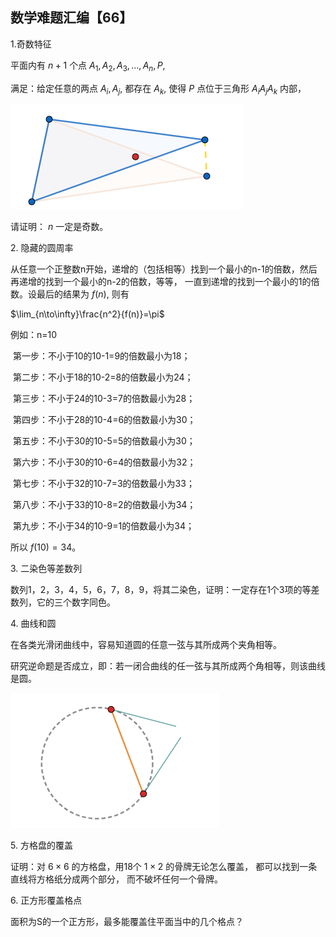 ## 数学难题汇编【66】

1.奇数特征

平面内有 $n+1$ 个点 $A_1,A_2,A_3,…,A_n,P,$

满足：给定任意的两点 $A_i,A_j,$ 都存在 $A_k,$ 使得 $P$ 点位于三角形 $A_iA_jA_k$ 内部，

![图](/pics/p88-1.png)

请证明： $n$ 一定是奇数。

2. 隐藏的圆周率

从任意一个正整数n开始，递增的（包括相等）找到一个最小的n-1的倍数，然后再递增的找到一个最小的n-2的倍数，等等，
一直到递增的找到一个最小的1的倍数。设最后的结果为 $f(n),$ 则有

$\lim_{n\to\infty}\frac{n^2}{f(n)}=\pi$

例如：n=10

 第一步：不小于10的10-1=9的倍数最小为18；

 第二步：不小于18的10-2=8的倍数最小为24；

 第三步：不小于24的10-3=7的倍数最小为28；

 第四步：不小于28的10-4=6的倍数最小为30；

 第五步：不小于30的10-5=5的倍数最小为30；

 第六步：不小于30的10-6=4的倍数最小为32；

 第七步：不小于32的10-7=3的倍数最小为33；

 第八步：不小于33的10-8=2的倍数最小为34；

 第九步：不小于34的10-9=1的倍数最小为34；

 所以 $f(10)=34。$

3. 二染色等差数列

数列1，2，3，4，5，6，7，8，9，将其二染色，证明：一定存在1个3项的等差数列，它的三个数字同色。

4. 曲线和圆

在各类光滑闭曲线中，容易知道圆的任意一弦与其所成两个夹角相等。

研究逆命题是否成立，即：若一闭合曲线的任一弦与其所成两个角相等，则该曲线是圆。

![图](/pics/p88-2.png)

5. 方格盘的覆盖

证明：对 $6\times 6$ 的方格盘，用18个 $1\times 2$ 的骨牌无论怎么覆盖，
都可以找到一条直线将方格纸分成两个部分， 而不破坏任何一个骨牌。

6. 正方形覆盖格点

面积为S的一个正方形，最多能覆盖住平面当中的几个格点？




